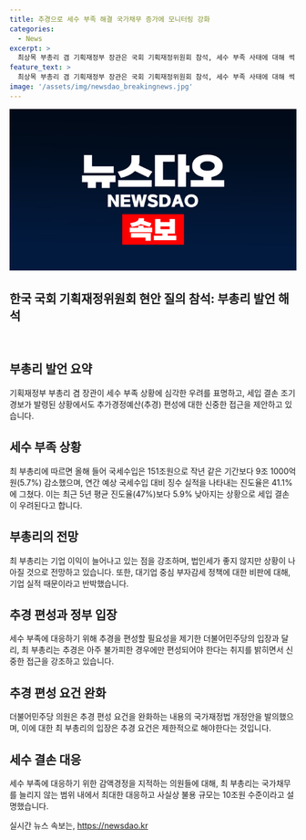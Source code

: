 ```yaml
---
title: 추경으로 세수 부족 해결 국가채무 증가에 모니터링 강화
categories:
  - News
excerpt: >
  최상목 부총리 겸 기획재정부 장관은 국회 기획재정위원회 참석, 세수 부족 사태에 대해 썩 좋지 않은 것 같지 않다고 밝혔으며, 법인세가 좋지 않지만 기업이익이 늘어나고 있다고 설명했다. 5월까지 국세수입은 지난해보다 5.7% 감소한 151조원이며, 1~5월 목표세수 대비 징수 실적인 진도율은 41.1%에 그쳤다. 최 부총리는 재정건전성을 유지하되, 아주 불가피한 경우에 한해 추경하라는 입장을 밝혔다. 
feature_text: >
  최상목 부총리 겸 기획재정부 장관은 국회 기획재정위원회 참석, 세수 부족 사태에 대해 썩 좋지 않은 것 같지 않다고 밝혔으며, 법인세가 좋지 않지만 기업이익이 늘어나고 있다고 설명했다. 5월까지 국세수입은 지난해보다 5.7% 감소한 151조원이며, 1~5월 목표세수 대비 징수 실적인 진도율은 41.1%에 그쳤다. 최 부총리는 재정건전성을 유지하되, 아주 불가피한 경우에 한해 추경하라는 입장을 밝혔다. 
image: '/assets/img/newsdao_breakingnews.jpg'
---
```


<p><img src="/assets/img/newsdao_breakingnews.jpg" alt="cryptoinkorea 속보" /></p>

<h2>한국 국회 기획재정위원회 현안 질의 참석: 부총리 발언 해석</h2>

<p data-ke-size="size16">&nbsp;</p>

<h2 data-ke-size="size26">부총리 발언 요약</h2>

<p>기획재정부 부총리 겸 장관이 세수 부족 상황에 심각한 우려를 표명하고, 세입 결손 조기경보가 발령된 상황에서도 추가경정예산(추경) 편성에 대한 신중한 접근을 제안하고 있습니다.</p>

<h2 data-ke-size="size26">세수 부족 상황</h2>

<p>최 부총리에 따르면 올해 들어 국세수입은 151조원으로 작년 같은 기간보다 9조 1000억원(5.7%) 감소했으며, 연간 예상 국세수입 대비 징수 실적을 나타내는 진도율은 41.1%에 그쳤다. 이는 최근 5년 평균 진도율(47%)보다 5.9% 낮아지는 상황으로 세입 결손이 우려된다고 합니다.</p>

<h2 data-ke-size="size26">부총리의 전망</h2>

<p>최 부총리는 기업 이익이 늘어나고 있는 점을 강조하며, 법인세가 좋지 않지만 상황이 나아질 것으로 전망하고 있습니다. 또한, 대기업 중심 부자감세 정책에 대한 비판에 대해, 기업 실적 때문이라고 반박했습니다.</p>

<h2 data-ke-size="size26">추경 편성과 정부 입장</h2>

<p>세수 부족에 대응하기 위해 추경을 편성할 필요성을 제기한 더불어민주당의 입장과 달리, 최 부총리는 추경은 아주 불가피한 경우에만 편성되어야 한다는 취지를 밝히면서 신중한 접근을 강조하고 있습니다.</p>

<h2 data-ke-size="size26">추경 편성 요건 완화</h2>

<p>더불어민주당 의원은 추경 편성 요건을 완화하는 내용의 국가재정법 개정안을 발의했으며, 이에 대한 최 부총리의 입장은 추경 요건은 제한적으로 해야한다는 것입니다.</p>

<h2 data-ke-size="size26">세수 결손 대응</h2>

<p>세수 부족에 대응하기 위한 감액경정을 지적하는 의원들에 대해, 최 부총리는 국가채무를 늘리지 않는 범위 내에서 최대한 대응하고 사실상 불용 규모는 10조원 수준이라고 설명했습니다.</p>
실시간 뉴스 속보는, <a href="https://newsdao.kr" rel="dofollow">https://newsdao.kr</a>


